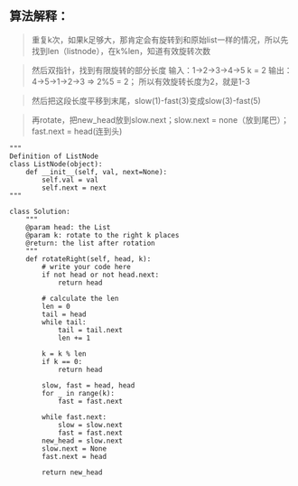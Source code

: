 ## 算法解释：
> 重复k次，如果k足够大，那肯定会有旋转到和原始list一样的情况，所以先找到len（listnode），在k%len，知道有效旋转次数

> 然后双指针，找到有限旋转的部分长度 输入：1->2->3->4->5  k = 2 输出：4->5->1->2->3 => 2%5 = 2； 所以有效旋转长度为2，就是1-3

> 然后把这段长度平移到末尾，slow(1)-fast(3)变成slow(3)-fast(5)

> 再rotate，把new_head放到slow.next；slow.next = none（放到尾巴）；fast.next = head(连到头)
```
"""
Definition of ListNode
class ListNode(object):
    def __init__(self, val, next=None):
        self.val = val
        self.next = next
"""

class Solution:
    """
    @param head: the List
    @param k: rotate to the right k places
    @return: the list after rotation
    """
    def rotateRight(self, head, k):
        # write your code here
        if not head or not head.next:
            return head
        
        # calculate the len
        len = 0
        tail = head
        while tail:
            tail = tail.next
            len += 1
            
        k = k % len
        if k == 0:
            return head
        
        slow, fast = head, head
        for _ in range(k):
            fast = fast.next
        
        while fast.next:
            slow = slow.next
            fast = fast.next      
        new_head = slow.next
        slow.next = None
        fast.next = head

        return new_head
 
```
